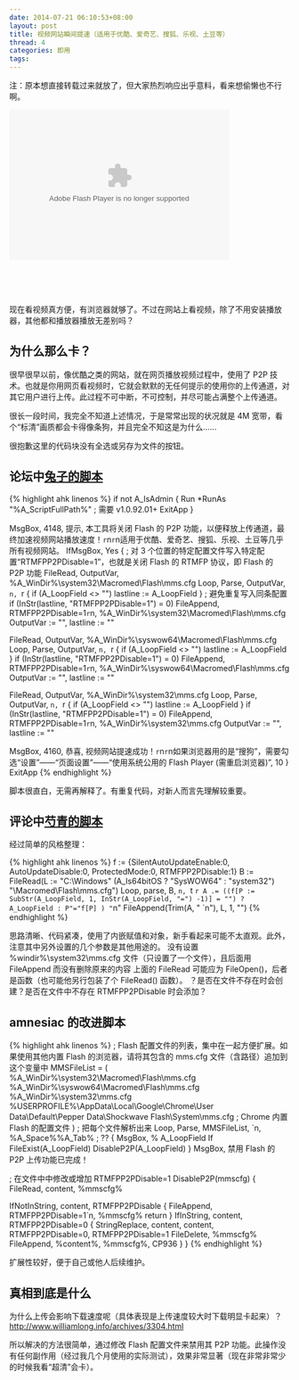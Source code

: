 ```yaml
---
date: 2014-07-21 06:10:53+08:00
layout: post
title: 视频网站瞬间提速（适用于优酷、爱奇艺、搜狐、乐视、土豆等）
thread: 4
categories: 即用
tags:
---
```

注：原本想直接转载过来就放了，但大家热烈响应出乎意料，看来想偷懒也不行啊。

<pre>
<div id="p2pprivacy" class="swfcontent"><embed type="application/x-shockwave-flash" src="http://www.macromedia.com/support/flashplayer/sys/settingsmanager.swf" id="p2pprivacy_swf" name="p2pprivacy_swf" bgcolor="#ffffff" quality="high" scale="noscale" wmode="opaque" flashvars="defaultTab=p2p_privacy" height="270" width="395"></div>

<script type="text/javascript">
   // <![CDATA[
if (top!=self){
    top.location.href=self.location.href;
}
var props = new Object();
props.swf = "http://www.macromedia.com/support/flashplayer/sys/settingsmanager.swf";
props.id = "p2pprivacy_swf";
props.ver = "6";
props.w = "395";
props.h = "270";
props.c = "#ffffff";
props.wmode= "opaque";
	props.scale = "noscale";
var swfo = new SWFObject( props );
swfo.addVariable( "defaultTab", "p2p_privacy" );
registerSWFObject( swfo, "p2pprivacy" );
   // ]]>
  </script>
</pre>

现在看视频真方便，有浏览器就够了。不过在网站上看视频，除了不用安装播放器，其他都和播放器播放无差别吗？

## 为什么那么卡？

很早很早以前，像优酷之类的网站，就在网页播放视频过程中，使用了 P2P 技术。也就是你用网页看视频时，它就会默默的无任何提示的使用你的上传通道，对其它用户进行上传。​此过程不可中断，不可控制，并尽可能占满整个上传通道。

很长一段时间，我完全不知道上述情况，于是常常出现的状况就是 4M 宽带，看个“标清”画质都会卡得像条狗，并且完全不知这是为什么……

很抱歉这里的代码块没有全选或另存为文件的按钮。

## 论坛中[兔子的脚本](http://ahk8.com/thread-5259.html)



{% highlight ahk linenos %}
if not A_IsAdmin
{
  Run *RunAs "%A_ScriptFullPath%"  ; 需要 v1.0.92.01+
  ExitApp
}

MsgBox, 4148, 提示, 本工具将关闭 Flash 的 P2P 功能，以便释放上传通道，最终加速视频网站播放速度！`r`n`r`n适用于优酷、爱奇艺、搜狐、乐视、土豆等几乎所有视频网站。
IfMsgBox, Yes
{
  ; 对 3 个位置的特定配置文件写入特定配置“RTMFPP2PDisable=1”，也就是关闭 Flash 的 RTMFP 协议，即 Flash 的 P2P 功能
  FileRead, OutputVar, %A_WinDir%\system32\Macromed\Flash\mms.cfg
  Loop, Parse, OutputVar, `n, `r
  {
    if (A_LoopField <> "")
      lastline := A_LoopField
  }
  ; 避免重复写入同条配置
  if (InStr(lastline, "RTMFPP2PDisable=1") = 0)
    FileAppend, RTMFPP2PDisable=1`r`n, %A_WinDir%\system32\Macromed\Flash\mms.cfg
  OutputVar := "", lastline := ""

  FileRead, OutputVar, %A_WinDir%\syswow64\Macromed\Flash\mms.cfg
  Loop, Parse, OutputVar, `n, `r
  {
    if (A_LoopField <> "")
      lastline := A_LoopField
  }
  if (InStr(lastline, "RTMFPP2PDisable=1") = 0)
    FileAppend, RTMFPP2PDisable=1`r`n, %A_WinDir%\syswow64\Macromed\Flash\mms.cfg
  OutputVar := "", lastline := ""

  FileRead, OutputVar, %A_WinDir%\system32\mms.cfg
  Loop, Parse, OutputVar, `n, `r
  {
    if (A_LoopField <> "")
      lastline := A_LoopField
  }
  if (InStr(lastline, "RTMFPP2PDisable=1") = 0)
    FileAppend, RTMFPP2PDisable=1`r`n, %A_WinDir%\system32\mms.cfg
  OutputVar := "", lastline := ""

  MsgBox, 4160, 恭喜, 视频网站提速成功！`r`n`r`n如果浏览器用的是“搜狗”，需要勾选“设置”——“页面设置”——“使用系统公用的 Flash Player (需重启浏览器)”, 10
}
ExitApp
{% endhighlight %}

脚本很直白，无需再解释了。有重复代码，对新人而言先理解较重要。

## 评论中[芍青的脚本](http://zhuanlan.zhihu.com/autohotkey/19794762#comment-57490745)
经过简单的风格整理：

{% highlight ahk linenos %}
f := {SilentAutoUpdateEnable:0, AutoUpdateDisable:0, ProtectedMode:0, RTMFPP2PDisable:1}
B := FileRead(L := "C:\Windows\" (A_Is64bitOS ? "SysWOW64" : "system32") "\Macromed\Flash\mms.cfg")
Loop, parse, B, `n, `t `r
  A .= ((f[P := SubStr(A_LoopField, 1, InStr(A_LoopField, "=") -1)] = "") ? A_LoopField : P"="f[P] ) "`n"
FileAppend(Trim(A, " `n"), L, 1, "")
{% endhighlight %}

思路清晰、代码紧凑，使用了内嵌赋值和对象，新手看起来可能不太直观。此外，注意其中另外设置的几个参数是其他用途的。
没有设置 %windir%\system32\mms.cfg 文件（只设置了一个文件），且后面用 FileAppend 而没有删除原来的内容
上面的 FileRead 可能应为 FileOpen()，后者是函数（也可能他另行包装了个 FileRead() 函数）。
？是否在文件不存在时会创建？是否在文件中不存在 RTMFPP2PDisable 时会添加？

## amnesiac 的改进脚本

{% highlight ahk linenos %}
; Flash 配置文件的列表，集中在一起方便扩展。如果使用其他内置 Flash 的浏览器，请将其包含的 mms.cfg 文件（含路径）追加到这个变量中
MMSFileList =
(
%A_WinDir%\system32\Macromed\Flash\mms.cfg
%A_WinDir%\syswow64\Macromed\Flash\mms.cfg
%A_WinDir%\system32\mms.cfg
%USERPROFILE%\AppData\Local\Google\Chrome\User Data\Default\Pepper Data\Shockwave Flash\System\mms.cfg ; Chrome 内置 Flash 的配置文件
)
; 把每个文件解析出来
Loop, Parse, MMSFileList, `n, %A_Space%%A_Tab% ; ??
{
  MsgBox, % A_LoopField
  If FileExist(A_LoopField)
    DisableP2P(A_LoopField)
}
MsgBox, 禁用 Flash 的 P2P 上传功能已完成！

; 在文件中中修改或增加 RTMFPP2PDisable=1
DisableP2P(mmscfg)
{
  FileRead, content, %mmscfg%

  IfNotInString, content, RTMFPP2PDisable
  {
    FileAppend, RTMFPP2PDisable=1`n, %mmscfg%
    return
  }
  IfInString, content, RTMFPP2PDisable=0
  {
    StringReplace, content, content, RTMFPP2PDisable=0, RTMFPP2PDisable=1
    FileDelete, %mmscfg%
    FileAppend, %content%, %mmscfg%, CP936
  }
}
{% endhighlight %}

扩展性较好，便于自己或他人后续维护。

## 真相到底是什么
为什么上传会影响下载速度呢（具体表现是上传速度较大时下载明显卡起来）？http://www.williamlong.info/archives/3304.html

所以解决的方法很简单，通过修改 Flash 配置文件来禁用其 P2P 功能。此操作没有任何副作用（经过我几个月使用的实际测试），效果非常显著（现在非常非常少的时候我看“超​清”会卡）。
